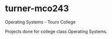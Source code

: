 # turner-mco243
Operating Systems - Touro College

Projects done for college class Operating Systems. 
